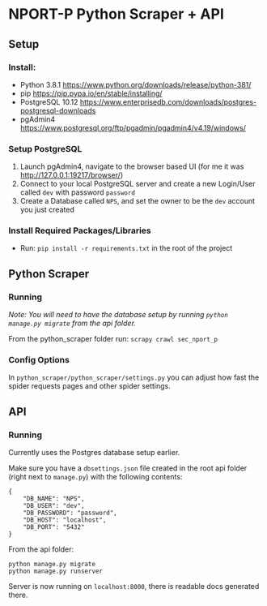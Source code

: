 # NPORT-P Python Scraper + API

## Setup

### Install:

- Python 3.8.1 https://www.python.org/downloads/release/python-381/
- pip https://pip.pypa.io/en/stable/installing/
- PostgreSQL 10.12 https://www.enterprisedb.com/downloads/postgres-postgresql-downloads
- pgAdmin4 https://www.postgresql.org/ftp/pgadmin/pgadmin4/v4.19/windows/

### Setup PostgreSQL

1. Launch pgAdmin4, navigate to the browser based UI (for me it was http://127.0.0.1:19217/browser/) 
2. Connect to your local PostgreSQL server and create a new Login/User called `dev` with password `password`
3. Create a Database called `NPS`, and set the owner to be the `dev` account you just created

### Install Required Packages/Libraries

- Run: `pip install -r requirements.txt` in the root of the project 

## Python Scraper 

### Running

*Note: You will need to have the database setup by running `python manage.py migrate` from the api folder.*

From the python_scraper folder run: `scrapy crawl sec_nport_p`

### Config Options

In `python_scraper/python_scraper/settings.py` you can adjust how fast the spider requests pages and other spider
settings.

## API

### Running

Currently uses the Postgres database setup earlier. 

Make sure you have a `dbsettings.json` file created in the root api folder (right next to `manage.py`) with the following contents: 

```
{
    "DB_NAME": "NPS",
    "DB_USER": "dev",
    "DB_PASSWORD": "password",
    "DB_HOST": "localhost",
    "DB_PORT": "5432"
}
```

From the api folder:

```
python manage.py migrate
python manage.py runserver
```

Server is now running on `localhost:8000`, there is readable docs generated there.
